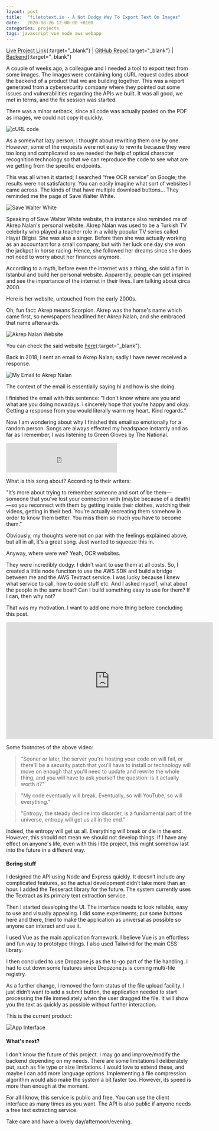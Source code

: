 ```yaml
---
layout: post
title:  "filetotext.io - A Not Dodgy Way To Export Text On Images"
date:   2020-08-26 12:00:00 +0100
categories: projects
tags: javascript vue node aws webapp
---
```


[Live Project Link](https://filetotext.io/){:target="_blank"} |
[GitHub Repo](https://github.com/gokhj/filetotext.io/){:target="_blank"} |
[Backend](https://github.com/gokhj/api.filetotext.io){:target="_blank"}

A couple of weeks ago, a colleague and I needed a tool to export text from some images. The images were containing long cURL request codes about the backend of a product that we are building together. This was a report generated from a cybersecurity company where they pointed out some issues and vulnerabilities regarding the APIs we built. It was all good, we met in terms, and the fix session was started.

There was a minor setback, since all code was actually pasted on the PDF as images, we could not copy it quickly.

![cURL code](/assets/filetotextio/curl.png)

As a somewhat lazy person, I thought about rewriting them one by one. However, some of the requests were not easy to rewrite because they were too long and complicated so we needed the help of optical character recognition technology so that we can reproduce the code to see what are we getting from the specific endpoints.

This was all when it started; I searched “free OCR service” on Google; the results were not satisfactory. You can easily imagine what sort of websites I came across. The kinds of that have multiple download buttons… They reminded me the page of Save Walter White.

![Save Walter White](/assets/filetotextio/saveww.png)

Speaking of Save Walter White website, this instance also reminded me of Akrep Nalan's personal website. Akrep Nalan was used to be a Turkish TV celebrity who played a teacher role in a wildly popular TV series called Hayat Bilgisi. She was also a singer. Before then she was actually working as an accountant for a small company, but with her luck one day she won the jackpot in horse racing. Hence, she followed her dreams since she does not need to worry about her finances anymore.

According to a myth, before even the internet was a thing, she sold a flat in Istanbul and build her personal website. Apparently, people can get inspired and see the importance of the internet in their lives. I am talking about circa 2000.

Here is her website, untouched from the early 2000s.

Oh, fun fact: Akrep means Scorpion. Akrep was the horse's name which came first, so newspapers headlined her Akrep Nalan, and she embraced that name afterwards.

![Akrep Nalan Website](/assets/filetotextio/akrepnalan.png)

You can check the said website [here](http://www.akrepnalan.com/){:target="_blank"}.

Back in 2018, I sent an email to Akrep Nalan; sadly I have never received a response.

![My Email to Akrep Nalan](/assets/filetotextio/akrepnalan2.png)

The context of the email is essentially saying hi and how is she doing.

I finished the email with this sentence: "I don't know where are you and what are you doing nowadays. I sincerely hope that you're happy and okay. Getting a response from you would literally warm my heart. Kind regards."

Now I am wondering about why I finished this email so emotionally for a random person. Songs are always effected my headspace instantly and as far as I remember, I was listening to Green Gloves by The National.

<iframe src="https://open.spotify.com/embed/track/0EI0bOj38coiFWWAq0XlhF" width="300" height="80" frameborder="0" allowtransparency="true" allow="encrypted-media" style="margin:auto;padding:auto;"></iframe>

<br>

What is this song about? According to their writers:

"It’s more about trying to remember someone and sort of be them—someone that you’ve lost your connection with (maybe because of a death)—so you reconnect with them by getting inside their clothes, watching their videos, getting in their bed. You’re actually recreating them somehow in order to know them better. You miss them so much you have to become them."

Obviously, my thoughts were not on par with the feelings explained above, but all in all, it's a great song. Just wanted to squeeze this in.

Anyway, where were we? Yeah, OCR websites.

They were incredibly dodgy. I didn't want to use them at all costs. So, I created a little node function to use the AWS SDK and build a bridge between me and the AWS Textract service. I was lucky because I knew what service to call, how to code stuff etc. And I asked myself, what about the people in the same boat? Can I build something easy to use for them? If I can, then why not?

That was my motivation. I want to add one more thing before concluding this post.

<iframe width="560" height="315" src="https://www.youtube-nocookie.com/embed/BxV14h0kFs0" frameborder="0" allow="accelerometer; autoplay; clipboard-write; encrypted-media; gyroscope; picture-in-picture" style="margin:auto;padding:auto;" allowfullscreen></iframe>

<br>

Some footnotes of the above video:

> "Sooner or later, the server you're hosting your code on will fail, or there'll be a security patch that you'll have to install or technology will move on enough that you'll need to update and rewrite the whole thing, and you will have to ask yourself the question: is it actually worth it?"

> "My code eventually will break. Eventually, so will YouTube, so will everything."

> "Entropy, the steady decline into disorder, is a fundamental part of the universe, entropy will get us all in the end."

Indeed, the entropy will get us all. Everything will break or die in the end. However, this should not mean we should not develop things. If I have any effect on anyone's life, even with this little project, this might somehow last into the future in a different way.

#### Boring stuff

I designed the API using Node and Express quickly. It doesn’t include any complicated features, so the actual development didn’t take more than an hour. I added the Tesseract library for the future. The system currently uses the Textract as its primary text extraction service.

Then I started developing the UI. The interface needs to look reliable, easy to use and visually appealing. I did some experiments; put some buttons here and there, tried to make the application as universal as possible so anyone can interact and use it.

I used Vue as the main application framework. I believe Vue is an effortless and fun way to prototype things. I also used Tailwind for the main CSS library.

I then concluded to use Dropzone.js as the to-go part of the file handling. I had to cut down some features since Dropzone.js is coming multi-file registry.

As a further change, I removed the form status of the file upload facility. I just didn’t want to add a submit button, the application needed to start processing the file immediately when the user dragged the file. It will show you the text as quickly as possible without further interaction.

This is the current product:

![App Interface](/assets/filetotextio/app.png)

#### What's next?

I don't know the future of this project. I may go and improve/modify the backend depending on my needs. There are some limitations I deliberately put, such as file type or size limitations. I would love to extend these, and maybe I can add more language options. Implementing a file compression algorithm would also make the system a bit faster too. However, its speed is more than enough at the moment. 

For all I know, this service is public and free. You can use the client interface as many times as you want. The API is also public if anyone needs a free text extracting service.

Take care and have a lovely day/afternoon/evening.